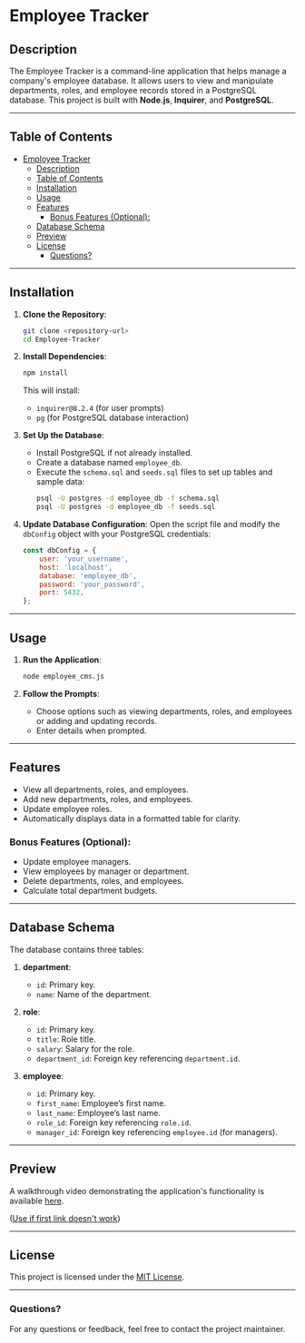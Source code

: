 # Employee Tracker

## Description

The Employee Tracker is a command-line application that helps manage a company's employee database. It allows users to view and manipulate departments, roles, and employee records stored in a PostgreSQL database. This project is built with **Node.js**, **Inquirer**, and **PostgreSQL**.

---

## Table of Contents

- [Employee Tracker](#employee-tracker)
  - [Description](#description)
  - [Table of Contents](#table-of-contents)
  - [Installation](#installation)
  - [Usage](#usage)
  - [Features](#features)
    - [Bonus Features (Optional):](#bonus-features-optional)
  - [Database Schema](#database-schema)
  - [Preview](#preview)
  - [License](#license)
    - [Questions?](#questions)

---

## Installation

1. **Clone the Repository**:
   ```bash
   git clone <repository-url>
   cd Employee-Tracker
   ```

2. **Install Dependencies**:
   ```bash
   npm install
   ```
   This will install:
   - `inquirer@8.2.4` (for user prompts)
   - `pg` (for PostgreSQL database interaction)

3. **Set Up the Database**:
   - Install PostgreSQL if not already installed.
   - Create a database named `employee_db`.
   - Execute the `schema.sql` and `seeds.sql` files to set up tables and sample data:
     ```bash
     psql -U postgres -d employee_db -f schema.sql
     psql -U postgres -d employee_db -f seeds.sql
     ```

4. **Update Database Configuration**:
   Open the script file and modify the `dbConfig` object with your PostgreSQL credentials:
   ```javascript
   const dbConfig = {
       user: 'your_username',
       host: 'localhost',
       database: 'employee_db',
       password: 'your_password',
       port: 5432,
   };
   ```

---

## Usage

1. **Run the Application**:
   ```bash
   node employee_cms.js
   ```

2. **Follow the Prompts**:
   - Choose options such as viewing departments, roles, and employees or adding and updating records.
   - Enter details when prompted.

---

## Features

- View all departments, roles, and employees.
- Add new departments, roles, and employees.
- Update employee roles.
- Automatically displays data in a formatted table for clarity.

### Bonus Features (Optional):
- Update employee managers.
- View employees by manager or department.
- Delete departments, roles, and employees.
- Calculate total department budgets.

---

## Database Schema

The database contains three tables:

1. **department**:
   - `id`: Primary key.
   - `name`: Name of the department.

2. **role**:
   - `id`: Primary key.
   - `title`: Role title.
   - `salary`: Salary for the role.
   - `department_id`: Foreign key referencing `department.id`.

3. **employee**:
   - `id`: Primary key.
   - `first_name`: Employee’s first name.
   - `last_name`: Employee’s last name.
   - `role_id`: Foreign key referencing `role.id`.
   - `manager_id`: Foreign key referencing `employee.id` (for managers).

---

## Preview

A walkthrough video demonstrating the application's functionality is available [here](/assets/employee-example-video.mp4).

([Use if first link doesn't work](https://www.youtube.com/watch?v=Ubl1IzC-32k))

---

## License

This project is licensed under the [MIT License](LICENSE).

---

### Questions?
For any questions or feedback, feel free to contact the project maintainer.


